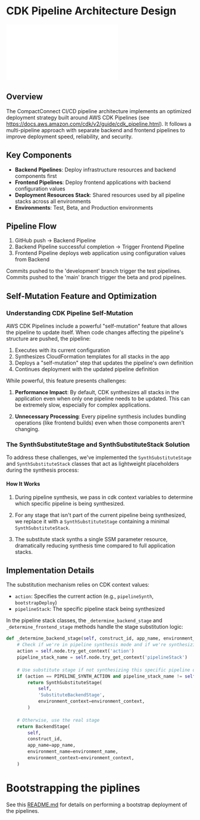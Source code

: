 # CDK Pipeline Architecture Design

![Pipeline Architecture](./pipeline-architecture.pdf)

## Overview

The CompactConnect CI/CD pipeline architecture implements an optimized deployment strategy built around AWS CDK Pipelines (see https://docs.aws.amazon.com/cdk/v2/guide/cdk_pipeline.html). It follows a multi-pipeline approach with separate backend and frontend pipelines to improve deployment speed, reliability, and security.

## Key Components

- **Backend Pipelines**: Deploy infrastructure resources and backend components first
- **Frontend Pipelines**: Deploy frontend applications with backend configuration values
- **Deployment Resources Stack**: Shared resources used by all pipeline stacks across all environments
- **Environments**: Test, Beta, and Production environments

## Pipeline Flow

1. GitHub push → Backend Pipeline
2. Backend Pipeline successful completion → Trigger Frontend Pipeline
3. Frontend Pipeline deploys web application using configuration values from Backend

Commits pushed to the 'development' branch trigger the test pipelines. Commits pushed to the 'main' branch trigger the beta and prod pipelines.

## Self-Mutation Feature and Optimization

### Understanding CDK Pipeline Self-Mutation

AWS CDK Pipelines include a powerful "self-mutation" feature that allows the pipeline to update itself. When code changes affecting the pipeline's structure are pushed, the pipeline:

1. Executes with its current configuration
2. Synthesizes CloudFormation templates for all stacks in the app
3. Deploys a "self-mutation" step that updates the pipeline's own definition
4. Continues deployment with the updated pipeline definition

While powerful, this feature presents challenges:

1. **Performance Impact**: By default, CDK synthesizes all stacks in the application even when only one pipeline needs to be updated. This can be extremely slow, especially for complex applications.

2. **Unnecessary Processing**: Every pipeline synthesis includes bundling operations (like frontend builds) even when those components aren't changing.

### The SynthSubstituteStage and SynthSubstituteStack Solution

To address these challenges, we've implemented the `SynthSubstituteStage` and `SynthSubstituteStack` classes that act as lightweight placeholders during the synthesis process:

#### How It Works

1. During pipeline synthesis, we pass in cdk context variables to determine which specific pipeline is being synthesized.

2. For any stage that isn't part of the current pipeline being synthesized, we replace it with a `SynthSubstituteStage` containing a minimal `SynthSubstituteStack`.

3. The substitute stack synths a single SSM parameter resource, dramatically reducing synthesis time compared to full application stacks.

## Implementation Details

The substitution mechanism relies on CDK context values:

- `action`: Specifies the current action (e.g., `pipelineSynth`, `bootstrapDeploy`)
- `pipelineStack`: The specific pipeline stack being synthesized

In the pipeline stack classes, the `_determine_backend_stage` and `_determine_frontend_stage` methods handle the stage substitution logic:

```python
def _determine_backend_stage(self, construct_id, app_name, environment_name, environment_context):
    # Check if we're in pipeline synthesis mode and if we're synthesizing this specific pipeline
    action = self.node.try_get_context('action')
    pipeline_stack_name = self.node.try_get_context('pipelineStack')

    # Use substitute stage if not synthesizing this specific pipeline or during bootstrap
    if (action == PIPELINE_SYNTH_ACTION and pipeline_stack_name != self.stack_name) or action == BOOTSTRAP_DEPLOY_ACTION:
        return SynthSubstituteStage(
            self, 
            'SubstituteBackendStage',
            environment_context=environment_context,
        )

    # Otherwise, use the real stage
    return BackendStage(
        self,
        construct_id,
        app_name=app_name,
        environment_name=environment_name,
        environment_context=environment_context,
    )
```

# Bootstrapping the piplines
See this [README.md](../README.md) for details on performing a bootstrap deployment of the pipelines. 
